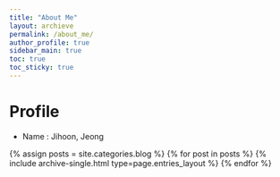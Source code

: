 ```yaml
---
title: "About Me"
layout: archieve
permalink: /about_me/
author_profile: true
sidebar_main: true
toc: true
toc_sticky: true
---
```

# Profile


- Name : Jihoon, Jeong


{% assign posts = site.categories.blog %}
{% for post in posts %} {% include archive-single.html type=page.entries_layout %} {% endfor %}
